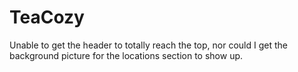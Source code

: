 # TeaCozy
Unable to get the header to totally reach the top, nor could I get the background picture for the locations section to show up. 
